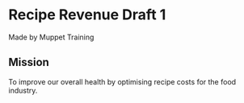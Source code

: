 # Recipe Revenue Draft 1

Made by Muppet Training

## Mission

To improve our overall health by optimising recipe costs for the food industry.

